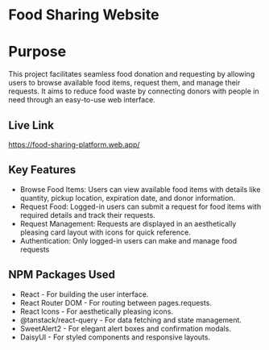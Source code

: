 
# Food Sharing Website


# Purpose

This project facilitates seamless food donation and requesting by allowing users to browse available food items, request them, and manage their requests. It aims to reduce food waste by connecting donors with people in need through an easy-to-use web interface.

## Live Link

https://food-sharing-platform.web.app/


## Key Features

- Browse Food Items: Users can view available food items with details like quantity, pickup location, expiration date, and donor information.
- Request Food: Logged-in users can submit a request for food items with required details and track their requests.
- Request Management: Requests are displayed in an aesthetically pleasing card layout with icons for quick reference.
- Authentication: Only logged-in users can make and manage food requests

## NPM Packages Used

- React - For building the user interface.
- React Router DOM - For routing between pages.requests.
- React Icons - For aesthetically pleasing icons.
- @tanstack/react-query - For data fetching and state management.
- SweetAlert2 - For elegant alert boxes and confirmation modals.
- DaisyUI - For styled components and responsive layouts.

